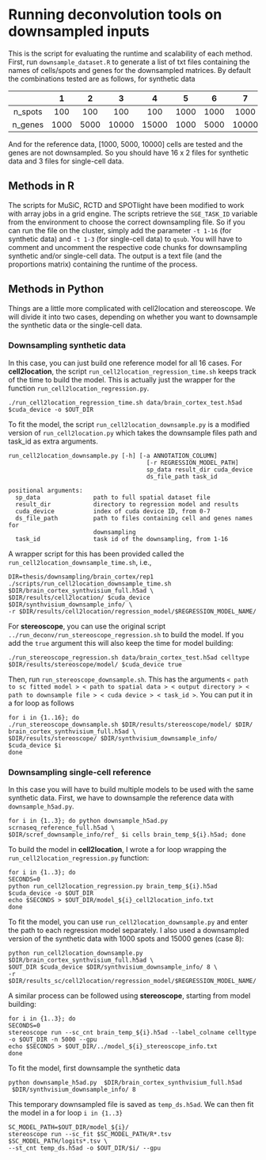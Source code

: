 # Running deconvolution tools on downsampled inputs

This is the script for evaluating the runtime and scalability of each method. First, run `downsample_dataset.R` to generate a list of txt files containing the names of cells/spots and genes for the downsampled matrices. By default the combinations tested are as follows, for synthetic data

|         |   1  |   2  |   3   |   4   |   5  |   6  |   7   |   8   |   9  |  10  |   11  |   12  |   13  |   14  |   15  |   16  |
|:-------:|:----:|:----:|:-----:|:-----:|:----:|:----:|:-----:|:-----:|:----:|:----:|:-----:|:-----:|:-----:|:-----:|:-----:|:-----:|
| n_spots |  100 |  100 |  100  |  100  | 1000 | 1000 |  1000 |  1000 | 5000 | 5000 |  5000 |  5000 | 10000 | 10000 | 10000 | 10000 |
| n_genes | 1000 | 5000 | 10000 | 15000 | 1000 | 5000 | 10000 | 15000 | 1000 | 5000 | 10000 | 15000 |  1000 |  5000 | 10000 | 15000 |

And for the reference data, [1000, 5000, 10000] cells are tested and the genes are not downsampled. So you should have 16 x 2 files for synthetic data and 3 files for single-cell data.

## Methods in R

The scripts for MuSiC, RCTD and SPOTlight have been modified to work with array jobs in a grid engine. The scripts retrieve the `SGE_TASK_ID` variable from the environment to choose the correct downsampling file. So if you can run the file on the cluster, simply add the parameter `-t 1-16` (for synthetic data) and `-t 1-3` (for single-cell data) to `qsub`. You will have to comment and uncomment the respective code chunks for downsampling synthetic and/or single-cell data. The output is a text file (and the proportions matrix) containing the runtime of the process.

## Methods in Python

Things are a little more complicated with cell2location and stereoscope. We will divide it into two cases, depending on whether you want to downsample the synthetic data or the single-cell data.

### Downsampling synthetic data

In this case, you can just build one reference model for all 16 cases. For **cell2location**, the script `run_cell2location_regression_time.sh` keeps track of the time to build the model. This is actually just the wrapper for the function `run_cell2location_regression.py`.

`./run_cell2location_regression_time.sh data/brain_cortex_test.h5ad $cuda_device -o $OUT_DIR`

To fit the model, the script `run_cell2location_downsample.py` is a modified version of `run_cell2location.py` which takes the downsample files path and task_id as extra arguments.

```
run_cell2location_downsample.py [-h] [-a ANNOTATION_COLUMN]
                                       [-r REGRESSION_MODEL_PATH]
                                       sp_data result_dir cuda_device
                                       ds_file_path task_id

positional arguments:
  sp_data               path to full spatial dataset file
  result_dir            directory to regression model and results
  cuda_device           index of cuda device ID, from 0-7
  ds_file_path          path to files containing cell and genes names for
                        downsampling
  task_id               task id of the downsampling, from 1-16
```

A wrapper script for this has been provided called the `run_cell2location_downsample_time.sh`, i.e.,

```
DIR=thesis/downsampling/brain_cortex/rep1
./scripts/run_cell2location_downsample_time.sh $DIR/brain_cortex_synthvisium_full.h5ad \
$DIR/results/cell2location/ $cuda_device $DIR/synthvisium_downsample_info/ \
-r $DIR/results/cell2location/regression_model/$REGRESSION_MODEL_NAME/
```

For **stereoscope**, you can use the original script `../run_deconv/run_stereoscope_regression.sh` to build the model. If you add the `true` argument this will also keep the time for model building:

`./run_stereoscope_regression.sh data/brain_cortex_test.h5ad celltype $DIR/results/stereoscope/model/ $cuda_device true`

Then, run `run_stereoscope_downsample.sh`. This has the arguments `< path to sc fitted model > < path to spatial data > < output directory > < path to downsample file > < cuda device > < task_id >`. You can put it in a for loop as follows

```
for i in {1..16}; do
./run_stereoscope_downsample.sh $DIR/results/stereoscope/model/ $DIR/ brain_cortex_synthvisium_full.h5ad \
$DIR/results/stereoscope/ $DIR/synthvisium_downsample_info/ $cuda_device $i
done
```

### Downsampling single-cell reference

In this case you will have to build multiple models to be used with the same synthetic data. First, we have to downsample the reference data with `downsample_h5ad.py`.

```
for i in {1..3}; do python downsample_h5ad.py scrnaseq_reference_full.h5ad \
$DIR/scref_downsample_info/ref_ $i cells brain_temp_${i}.h5ad; done
```

To build the model in **cell2location**, I wrote a for loop wrapping the `run_cell2location_regression.py` function:

```
for i in {1..3}; do
SECONDS=0
python run_cell2location_regression.py brain_temp_${i}.h5ad $cuda_device -o $OUT_DIR
echo $SECONDS > $OUT_DIR/model_${i}_cell2location_info.txt
done
```

To fit the model, you can use `run_cell2location_downsample.py` and enter the path to each regression model separately. I also used a downsampled version of the synthetic data with 1000 spots and 15000 genes (case 8):

```
python run_cell2location_downsample.py $DIR/brain_cortex_synthvisium_full.h5ad \
$OUT_DIR $cuda_device $DIR/synthvisium_downsample_info/ 8 \
-r $DIR/results_sc/cell2location/regression_model/$REGRESSION_MODEL_NAME/
```

A similar process can be followed using **stereoscope**, starting from model building:

```
for i in {1..3}; do
SECONDS=0
stereoscope run --sc_cnt brain_temp_${i}.h5ad --label_colname celltype -o $OUT_DIR -n 5000 --gpu
echo $SECONDS > $OUT_DIR/../model_${i}_stereoscope_info.txt
done
```

To fit the model, first downsample the synthetic data

`python downsample_h5ad.py  $DIR/brain_cortex_synthvisium_full.h5ad  $DIR/synthvisium_downsample_info/ 8`

This temporary downsampled file is saved as `temp_ds.h5ad`. We can then fit the model in a for loop `i in {1..3}`

```
SC_MODEL_PATH=$OUT_DIR/model_${i}/
stereoscope run --sc_fit $SC_MODEL_PATH/R*.tsv $SC_MODEL_PATH/logits*.tsv \
--st_cnt temp_ds.h5ad -o $OUT_DIR/$i/ --gpu
```
